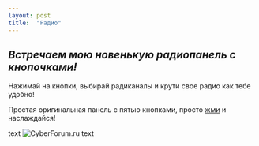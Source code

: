 ```yaml
---
layout: post
title:  "Радио"
---
```

## *Встречаем мою новенькую радиопанель с кнопочками!*

Нажимай на кнопки, выбирай радиканалы и крути свое радио как тебе удобно!

Простая оригинальная панель с пятью кнопками, просто [жми](https://uzundemir.github.io/radio/) и наслаждайся!

text ![CyberForum.ru](https://www.cyberforum.ru/images/cyberforum_logo.jpg) text





